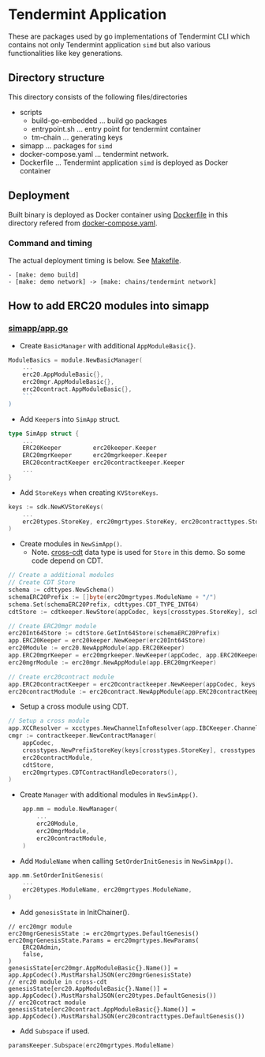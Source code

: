 # Tendermint Application
These are packages used by go implementations of Tendermint CLI which contains not only Tendermint application `simd` but also various functionalities like key generations.

## Directory structure
This directory consists of the following files/directories  
- scripts
  - build-go-embedded ... build go packages
  - entrypoint.sh ... entry point for tendermint container
  - tm-chain ... generating keys 
- simapp ... packages for `simd`
- docker-compose.yaml ... tendermint network.
- Dockerfile ... Tendermint application `simd` is deployed as Docker container 

## Deployment
Built binary is deployed as Docker container using [Dockerfile](https://github.com/datachainlab/fabric-tendermint-cross-demo/blob/main/demo/chains/tendermint/Dockerfile) in this directory refered from [docker-compose.yaml](https://github.com/datachainlab/fabric-tendermint-cross-demo/blob/main/demo/chains/tendermint/docker-compose.yaml).

### Command and timing
The actual deployment timing is below. See [Makefile](https://github.com/datachainlab/fabric-tendermint-cross-demo/blob/main/demo/Makefile).
```
- [make: demo build]
- [make: demo network] -> [make: chains/tendermint network]
```


## How to add ERC20 modules into simapp
### [simapp/app.go](https://github.com/datachainlab/fabric-tendermint-cross-demo/blob/main/demo/chains/tendermint/simapp/app.go)
- Create `BasicManager` with additional `AppModuleBasic{}`.
```go
ModuleBasics = module.NewBasicManager(
	...
	erc20.AppModuleBasic{},
	erc20mgr.AppModuleBasic{},
	erc20contract.AppModuleBasic{},
	```
)
```

- Add `Keeper`s into `SimApp` struct.
```go
type SimApp struct {
	...
	ERC20Keeper         erc20keeper.Keeper
	ERC20mgrKeeper      erc20mgrkeeper.Keeper
	ERC20contractKeeper erc20contractkeeper.Keeper
	...
}
```

- Add `StoreKeys` when creating `KVStoreKeys`.
```go
keys := sdk.NewKVStoreKeys(
	...
	erc20types.StoreKey, erc20mgrtypes.StoreKey, erc20contracttypes.StoreKey,
)
```

- Create modules in `NewSimApp()`.
  - Note. [cross-cdt](https://github.com/datachainlab/cross-cdt) data type is used for `Store` in this demo. So some code depend on CDT.
```go
// Create a additional modules
// Create CDT Store
schema := cdttypes.NewSchema()
schemaERC20Prefix := []byte(erc20mgrtypes.ModuleName + "/")
schema.Set(schemaERC20Prefix, cdttypes.CDT_TYPE_INT64)
cdtStore := cdtkeeper.NewStore(appCodec, keys[crosstypes.StoreKey], schema)

// Create ERC20mgr module
erc20Int64Store := cdtStore.GetInt64Store(schemaERC20Prefix)
app.ERC20Keeper = erc20keeper.NewKeeper(erc20Int64Store)
erc20Module := erc20.NewAppModule(app.ERC20Keeper)
app.ERC20mgrKeeper = erc20mgrkeeper.NewKeeper(appCodec, app.ERC20Keeper, app.GetSubspace(erc20mgrtypes.ModuleName))
erc20mgrModule := erc20mgr.NewAppModule(app.ERC20mgrKeeper)

// Create erc20contract module
app.ERC20contractKeeper = erc20contractkeeper.NewKeeper(appCodec, keys[erc20contracttypes.StoreKey], app.ERC20mgrKeeper)
erc20contractModule := erc20contract.NewAppModule(app.ERC20contractKeeper)
```

- Setup a cross module using CDT.
```go
// Setup a cross module
app.XCCResolver = xcctypes.NewChannelInfoResolver(app.IBCKeeper.ChannelKeeper)
cmgr := contractkeeper.NewContractManager(
	appCodec,
	crosstypes.NewPrefixStoreKey(keys[crosstypes.StoreKey], crosstypes.ContractManagerPrefix),
	erc20contractModule,
	cdtStore,
	erc20mgrtypes.CDTContractHandleDecorators(),
)
```

- Create `Manager` with additional modules in `NewSimApp()`.
```go
	app.mm = module.NewManager(
		...
		erc20Module,
		erc20mgrModule,
		erc20contractModule,
	)
```

- Add `ModuleName` when calling `SetOrderInitGenesis` in `NewSimApp()`.
```go
app.mm.SetOrderInitGenesis(
	...
	erc20types.ModuleName, erc20mgrtypes.ModuleName,
)
```

- Add `genesisState` in InitChainer().
```
// erc20mgr module
erc20mgrGenesisState := erc20mgrtypes.DefaultGenesis()
erc20mgrGenesisState.Params = erc20mgrtypes.NewParams(
	ERC20Admin,
	false,
)
genesisState[erc20mgr.AppModuleBasic{}.Name()] = app.AppCodec().MustMarshalJSON(erc20mgrGenesisState)
// erc20 module in cross-cdt
genesisState[erc20.AppModuleBasic{}.Name()] = app.AppCodec().MustMarshalJSON(erc20types.DefaultGenesis())
// erc20cotract module
genesisState[erc20contract.AppModuleBasic{}.Name()] = app.AppCodec().MustMarshalJSON(erc20contracttypes.DefaultGenesis())
```

- Add `Subspace` if used.
```go
paramsKeeper.Subspace(erc20mgrtypes.ModuleName)
```
